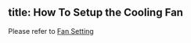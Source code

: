 title: How To Setup the Cooling Fan
---

Please refer to [Fan Setting](SystemConfigureUsage#Fan-Setting)

